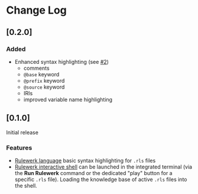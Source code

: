 # Change Log

## [0.2.0]

### Added

-   Enhanced syntax highlighting (see [#2](https://github.com/knowsys/rulewerk-language-suppport/issues/2))
    -   comments
    -   `@base` keyword
    -   `@prefix` keyword
    -   `@source` keyword
    -   IRIs
    -   improved variable name highlighting

## [0.1.0]

Initial release

### Features

-   [Rulewerk language](https://github.com/knowsys/rulewerk/wiki/Rule-syntax-grammar) basic syntax highlighting for `.rls` files
-   [Rulewerk interactive shell](https://github.com/knowsys/rulewerk/wiki/Standalone-client/#rulewerk-interactive-shell) can be launched in the integrated terminal (via the **Run Rulewerk** command or the dedicated "play" button for a specific `.rls` file). Loading the knowledge base of active `.rls` files into the shell.
